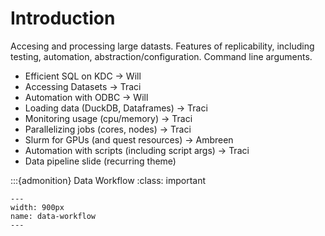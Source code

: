 # Introduction

Accesing and processing large datasts. Features of replicability, including testing, automation, abstraction/configuration. Command line arguments.


- Efficient SQL on KDC -> Will
- Accessing Datasets -> Traci
- Automation with ODBC -> Will
- Loading data (DuckDB, Dataframes) -> Traci
- Monitoring usage (cpu/memory) -> Traci
- Parallelizing jobs (cores, nodes) -> Traci
- Slurm for GPUs (and quest resources) -> Ambreen
- Automation with scripts (including script args) -> Traci
- Data pipeline slide (recurring theme)


:::{admonition} Data Workflow
:class: important

```{figure} ./images/data-workflow.png
---
width: 900px
name: data-workflow
---
```
